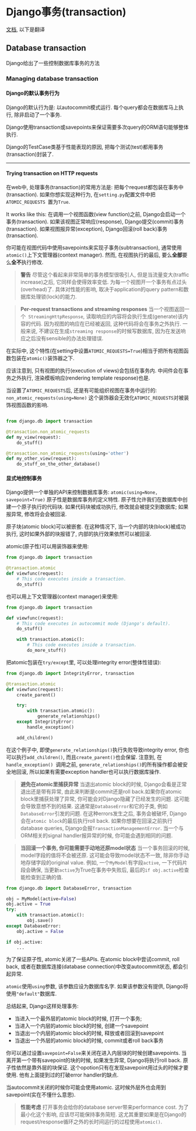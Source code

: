 # Django事务(transaction)

[文档](https://docs.djangoproject.com/en/2.0/topics/db/transactions/), 以下是翻译

## Database transaction
Django给出了一些控制数据库事务的方法

### Managing database transaction

#### Django的默认事务行为
Django的默认行为是: 以autocommit模式运行. 每个query都会在数据库马上执行, 除非启动了一个事务. 

Django使用transaction或savepoints来保证需要多次query的ORM语句能够整体执行.

Django的TestCase类基于性能表现的原因, 把每个测试(test)都用事务(transaction)封装了.

----

#### Trying transaction on HTTP requests
在web中, 处理事务(transaction)的常用方法是: 把每个request都包装在事务中(transaction). 如果你想实现这种行为, 在```setting.py```配置文件中把```ATOMIC_REQUESTS ```置为```True```.

It works like this: 在调用一个视图函数(view function)之前, Django会启动一个事务(transaction). 如果该视图正常响应(response), Django提交(commit)事务(transaction). 如果视图报异常(exception), Django回滚(roll back)事务(transaction).

你可能在视图代码中使用savepoints来实现子事务(subtransaction), 通常使用```atomic()```上下文管理器(context manager). 然而, 在视图执行的最后, 要么**全部**要么**全不**执行修改.

> **警告**
> 尽管这个看起来非常简单的事务模型很吸引人, 但是当流量变大(traffic increase)之后, 它同样会使得效率变低. 为每一个视图开一个事务有点过头(overhead)了. 具体对性能的影响, 取决于application的query pattern和数据库处理锁(lock)的能力.

> **Per-request transactions and streaming responses**
> 当一个视图返回一个``` StreamingHttpResponse```, 读取响应的内容将会执行生成(generate)该内容的代码. 因为视图的响应在已经被返回, 这种代码将会在事务之外执行.
一般来说, 不建议在生成```streaming response```的时候写数据库, 因为在发送响应之后没有sensible的办法处理错误.

在实际中, 这个特性(在setting中设置```ATOMIC_REQUESTS=True```)相当于把所有视图函数包装在```atomic()```装饰器之下.

应该注意到, 只有视图的执行(execution of views)会包括在事务内. 中间件会在事务之外执行, 渲染模板响应(rendering template response)也是.

当设置了```ATOMIC_REQUESTS```后, 还是有可能组织视图在事务中运行的:
```non_atomic_requests(using=None)```
这个装饰器会无效化```ATOMIC_REQUESTS```对被装饰视图函数的影响.

```python

from django.db import transaction

@transaction.non_atomic_requests
def my_view(request):
    do_stuff()

@transaction.non_atomic_requests(using='other')
def my_other_view(request):
    do_stuff_on_the_other_database()
```

#### 显式地控制事务
Django提供一个单独的API来控制数据库事务:
```atomic(using=None, savepoint=True)```
原子性是数据库事务的定义特性. 原子性允许我们在数据库中创建一个原子执行的代码块. 如果代码块被成功执行, 修改就会被提交到数据库; 如果报异常, 修改将会会被回滚. 

原子块(atomic block)可以被嵌套. 在这种情况下, 当一个内部的块(block)被成功执行, 这时如果外部的块报错了, 内部的执行效果依然可以被回滚.

atomic(原子性)可以用装饰器来使用:
```python
from django.db import transaction

@transaction.atomic
def viewfunc(request):
    # This code executes inside a transaction.
    do_stuff()
```
也可以用上下文管理器(context manager)来使用:
```python
from django.db import transaction

def viewfunc(request):
    # This code executes in autocommit mode (Django's default).
    do_stuff()

    with transaction.atomic():
        # This code executes inside a transaction.
        do_more_stuff()
```

把atomic包装在```try/except```里, 可以处理integrity error(整体性错误):
```python
from django.db import IntegrityError, transaction

@transaction.atomic
def viewfunc(request):
    create_parent()

    try:
        with transaction.atomic():
            generate_relationships()
    except IntegrityError:
        handle_exception()

    add_children()
```
在这个例子中, 即使```generate_relationships()```执行失败导致integrity error, 你也可以执行```add_children()```, 而且```create_parent()```也会保留. 注意到, 在```handle_exception() ```调用之前, ```generate_relationships()```的所有操作都会被安全地回滚, 所以如果有需要exception handler也可以执行数据库操作.

> **避免在atomic里捕获异常**
> 当退出atomic block的时候, Django会看是正常退出还是带有异常, 由此来判断是commit还是roll back.如果你在atomic block里捕获处理了异常, 你可能会对Django隐藏了已经发生的问题. 这可能会导致意想不到的结果.
这通常是```DatabaseError```和它的子类, 例如```DatabaseError```引发的问题. 在这种errors发生之后, 事务会被破坏, Django会在```atomic block```的最后执行roll back. 如果你想要在回滚之前执行database queries, Django会报```TransactionManagementError```. 当一个与ORM相关的signal handler报异常的时候, 你可能会遇到相同的问题.

> **当回滚一个事务, 你可能需要手动地还原model状态**
> 当一个事务回滚的时候, model字段的值将不会被还原. 这可能会导致model状态不一致, 除非你手动地存储字段的original value.
例如, 一个```MyModel```有字段```active```, 一下代码片段会确保, 当更新```active```为True在事务中失败后, 最后的```if obj.active```检查能检查到正确的值.
```python
from django.db import DatabaseError, transaction

obj = MyModel(active=False)
obj.active = True
try:
    with transaction.atomic():
        obj.save()
except DatabaseError:
    obj.active = False

if obj.active:
    ...
```
为了保证原子性, atomic关闭了一些APIs. 在atomic block中尝试commit, roll back, 或者在数据库连接(database connection)中改变autocommit状态, 都会引起异常.

```atomic```使用```using```参数, 该参数应设为数据库名字. 如果该参数没有提供, Django将使用```"default"```数据库.

总结起来, Django这样处理事务:
- 当进入一个最外层的atomic block的时候, 打开一个事务;
- 当进入一个内层的atomic block的时候, 创建一个savepoint
- 当退出一个内层的atomic block的时候, 释放或者回滚到savepoint
- 当退出一个外层的atomic block的时候, commit或者roll back事务

你可以通过设置```savepoint=False```来关闭在进入内层块的时候创建savepoints. 当离开第一个带有savepoint的块的时候, 如果发生异常, Django将执行roll back. 原子性依然是靠外层的块保证. 这个opotion只有在发现savepoint用过头的时候才要使用. 他有上面提到过的打破error handler的缺点.

当autocommit关闭的时候你可能会使用atomic. 这时候外层外也会用到savepoint(实在不懂什么意思).
> **性能考虑**
> 打开事务会给你的database server带来performance cost. 为了最小化这个影响, 应该尽可能保持事务简短. 这尤其重要如果是在Django的request/response循环之外的长时间运行的过程使用```atomic()```.